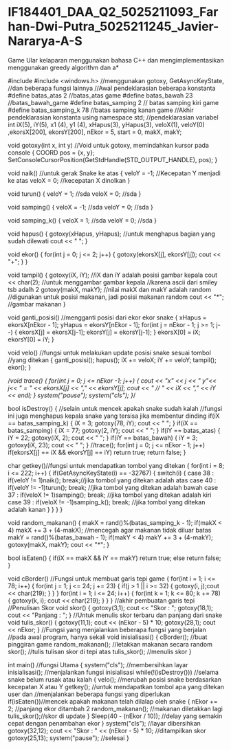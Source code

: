 # IF184401_DAA_Q2_5025211093_Farhan-Dwi-Putra_5025211245_Javier-Nararya-A-S
Game Ular kelaparan menggunakan bahasa C++ dan mengimplementasikan menggunakan greedy algorithm dan a*


#include <iostream>
#include <windows.h> //menggunakan gotoxy, GetAsyncKeyState,
//dan beberapa fungsi lainnya
//Awal pendeklarasian beberapa konstanta
#define batas_atas 2 //batas_atas game
#define batas_bawah 23 //batas_bawah_game
#define batas_samping 2 // batas samping kiri game
#define batas_samping_k 78 //batas samping kanan game
//Akhir pendeklarasian konstanta
using namespace std;
//pendeklarasian variabel
int iX(5), iY(5), x1 (4), y1 (4), xHapus(3), yHapus(3), veloX(1), veloY(0)
   ,ekorsX[200], ekorsY[200], nEkor = 5, start = 0, makX, makY;

void gotoxy(int x, int y) //Void untuk gotoxy, memindahkan kursor pada console
{
 COORD pos = {x, y};
 SetConsoleCursorPosition(GetStdHandle(STD_OUTPUT_HANDLE), pos);
}

void naik() //untuk gerak Snake ke atas
{
  veloY = -1; //Kecepatan Y menjadi ke atas
  veloX = 0; //kecepatan X dinolkan
}

void turun()
{
  veloY = 1; //sda
  veloX = 0; //sda
}

void samping()
{
  veloX = -1; //sda
  veloY = 0; //sda
}

void samping_k()
{
  veloX = 1; //sda
  veloY = 0; //sda
}

void hapus()
{
 gotoxy(xHapus, yHapus); //untuk menghapus bagian yang sudah dilewati
 cout << " ";
}

void ekor()
{
 for(int j = 0; j <= 2; j++)
 {
  gotoxy(ekorsX[j], ekorsY[j]);
  cout << "+";
 }
}

void tampil()
{
 gotoxy(iX, iY); //iX dan iY adalah posisi gambar kepala
 cout << char(2); //untuk menggambar gambar kepala
 //karena ascii dari smiley tsb adalh 2
 gotoxy(makX, makY);
 //nilai makX dan makY adalah random
 //digunakan untuk posisi makanan, jadi posisi makanan random
 cout << "*"; //gambar makanan
}

void ganti_posisi() //mengganti posisi dari ekor ekor snake
{
 xHapus = ekorsX[nEkor - 1];
 yHapus = ekorsY[nEkor - 1];
 for(int j = nEkor - 1; j >= 1; j--)
 {
  ekorsX[j] = ekorsX[j-1];
  ekorsY[j] = ekorsY[j-1];
 }
  ekorsX[0] = iX;
  ekorsY[0] = iY;
}

void velo() //fungsi untuk melakukan update posisi snake sesuai tombol
//yang ditekan
{
 ganti_posisi();
 hapus();
 iX += veloX;
 iY += veloY;
 tampil();
 ekor();
}

/*void trace()
{
 for(int j = 0; j <= nEkor -1; j++)
 {
  cout << "x" << j << " y"<< j<< " = " << ekorsX[j] << "," << ekorsY[j];
  cout << " // " << iX << "," << iY << endl;
 }
 system("pause");
 system("cls");
}*/

bool isDestroy()
{
 //selain untuk mencek apakah snake sudah kalah
 //fungsi ini juga menghapus kepala snake yang tersisa jika membentur dinding
 if(iX == batas_samping_k) { iX = 3; gotoxy(78, iY); cout << " "; }
 if(iX == batas_samping)  { iX = 77; gotoxy(2, iY); cout << " "; }
 if(iY == batas_atas) { iY = 22; gotoxy(iX, 2); cout << " "; }
 if(iY == batas_bawah) { iY = 3; gotoxy(iX, 23); cout << " "; }
 //trace();
 for(int j = 0; j <= nEkor - 1; j++)
  if(ekorsX[j] == iX && ekorsY[j] == iY) return true;
 return false;
}


char getkey()//fungsi untuk mendapatkan tombol yang ditekan
{
 for(int i = 8; i <= 222; i++)
 {
  if(GetAsyncKeyState(i) == -32767)
  {
   switch(i)
   {
    case 38 : if(veloY != 1)naik();
              break;//jika tombol yang ditekan adalah atas
    case 40 : if(veloY != -1)turun();
              break; //jika tombol yang ditekan adalah bawah
    case 37 : if(veloX != 1)samping();
              break; //jika tombol yang ditekan adalah kiri
    case 39 : if(veloX != -1)samping_k();
              break; //jika tombol yang ditekan adalah kanan
   }
  }
 }
}

void random_makanan()
{
 makX = rand()%(batas_samping_k - 1);
 if(makX < 4) makX += 3 + (4-makX); //mencegah agar makanan tidak diluar batas
 makY = rand()%(batas_bawah - 1);
 if(makY < 4) makY += 3 + (4-makY);
 gotoxy(makX, makY);
 cout << "*";
}

bool isEaten()
{
 if(iX == makX && iY == makY) return true; else return false;
}

void cBorder() //Fungsi untuk membuat garis tepi game
{
 for(int i = 1; i <= 78; i++)
 {
  for(int j = 1; j <= 24; j += 23)
  {
   if(j > 1 || i >= 32)
   {
    gotoxy(i, j);cout << char(219);
   }
  }
 }
 for(int i = 1; i <= 24; i++)
 {
  for(int k = 1; k <= 80; k += 78)
  {
   gotoxy(k, i); cout << char(219);
  }
 }
}
//akhir pembuatan garis tepi
//Penulisan Skor
void skor()
{
 gotoxy(3,1); cout << "Skor : ";
 gotoxy(18,1); cout << "Panjang : ";
}
//Untuk menulis skor terbaru dan panjang dari snake
void tulis_skor()
{
 gotoxy(11,1); cout << (nEkor - 5) * 10;
 gotoxy(28,1); cout << nEkor;
}
//Fungsi yang menjalankan beberapa fungsi yang berjalan
//pada awal program, hanya sekali
void inisialisasi()
{
 cBorder(); //buat pinggiran game
 random_makanan(); //letakkan makanan secara random
 skor(); //tulis tulisan skor di tepi atas
 tulis_skor(); //menulis skor
}

int main() //fungsi Utama
{
 system("cls"); //membersihkan layar
 inisialisasi(); //menjalankan fungsi inisialisasi
 while(!(isDestroy())) //selama snake belum rusak atau kalah
  {
   velo(); //merubah posisi snake berdasarkan kecepatan X atau Y
   getkey(); //untuk mendapatkan tombol apa yang ditekan user dan
   //menjalankan beberapa fungsi yang diperlukan
   if(isEaten())//mencek apakah makanan telah dilalap oleh snake
   {
    nEkor += 2; //panjang ekor ditambah 2
    random_makanan(); //makanan diletakkan lagi
    tulis_skor();//skor di update
   }
   Sleep(40 - (nEkor / 10)); //delay yang semakin cepat dengan penambahan ekor
  }
 system("cls"); //layar dibersihkan
 gotoxy(32,12); cout << "Skor : " << (nEkor - 5) * 10; //ditampilkan skor
 gotoxy(25,13);
 system("pause"); //selesai
}
